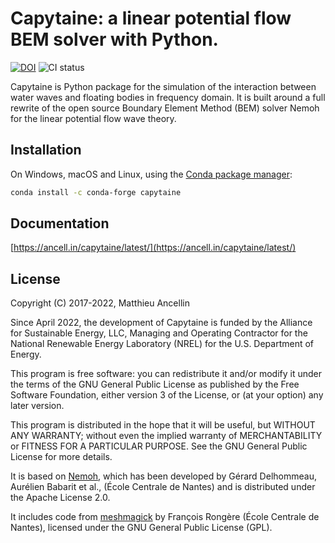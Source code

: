 # Capytaine: a linear potential flow BEM solver with Python.

[![DOI](http://joss.theoj.org/papers/10.21105/joss.01341/status.svg)](https://doi.org/10.21105/joss.01341)
![CI status](https://github.com/capytaine/capytaine/actions/workflows/tests.yaml/badge.svg?event=push)

Capytaine is Python package for the simulation of the interaction between water waves and floating bodies in frequency domain.
It is built around a full rewrite of the open source Boundary Element Method (BEM) solver Nemoh for the linear potential flow wave theory.

## Installation

On Windows, macOS and Linux, using the [Conda package manager](https://www.anaconda.com/distribution/):

```bash
conda install -c conda-forge capytaine
```

## Documentation

[https://ancell.in/capytaine/latest/](https://ancell.in/capytaine/latest/)

## License

Copyright (C) 2017-2022, Matthieu Ancellin

Since April 2022, the development of Capytaine is funded by the Alliance for Sustainable Energy, LLC, Managing and Operating Contractor for the National Renewable Energy Laboratory (NREL) for the U.S. Department of Energy.

This program is free software: you can redistribute it and/or modify it under the terms of the GNU General Public License as published by the Free Software Foundation, either version 3 of the License, or (at your option) any later version.

This program is distributed in the hope that it will be useful, but WITHOUT ANY WARRANTY; without even the implied warranty of MERCHANTABILITY or FITNESS FOR A PARTICULAR PURPOSE.  See the GNU General Public License for more details.

It is based on [Nemoh](https://lheea.ec-nantes.fr/logiciels-et-brevets/nemoh-presentation-192863.kjsp), which has been developed by Gérard Delhommeau, Aurélien Babarit et al., (École Centrale de Nantes) and is distributed under the Apache License 2.0.

It includes code from [meshmagick](https://github.com/LHEEA/meshmagick/) by François Rongère (École
Centrale de Nantes), licensed under the GNU General Public License (GPL).
